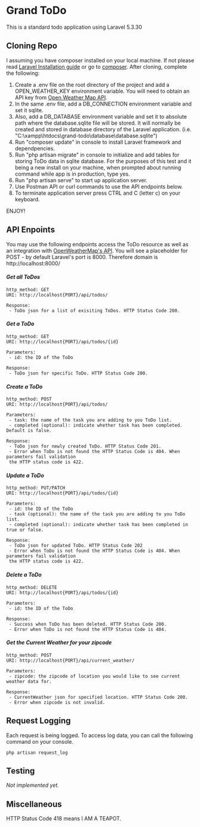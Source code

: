 # Grand ToDo

This is a standard todo application using Laravel 5.3.30

## Cloning Repo
I assuming you have composer installed on your local machine. If not please read [Laravel Installation guide](https://laravel.com/docs/5.3/installation) or go to [composer](https://getcomposer.org/). After cloning, complete the following: 

1. Create a .env file on the root directory of the project and add a OPEN_WEATHER_KEY environment variable. You will need to obtain an API key from [Open Weather Map API](https://openweathermap.org/).
2. In the same .env file, add a DB_CONNECTION environment variable and set it sqlite.
3. Also, add a DB_DATABASE environment variable and set it to absolute path where the database.sqlite file will be stored. It will normally be created and stored in database directory of the Laravel application. (i.e. "C:\xampp\htdocs\grand-todo\database\database.sqlite")
4. Run "composer update" in console to install Laravel framework and dependpencies.
5. Run "php artisan migrate" in console to initialize and add tables for storing ToDo data
in sqlite database. For the purposes of this test and it being a new install on your machine, when prompted about running command while app is in production, type yes.
6. Run "php artisan serve" to start up application server.
7. Use Postman API or curl commands to use the API endpoints below.
8. To terminate application server press CTRL and C (letter c) on your keyboard.

ENJOY!


## API Enpoints
You may use the following endpoints access the ToDo resource as well as an integration with [OpenWeatherMap's API](https://openweathermap.org/). You will see a placeholder for POST - by default Laravel's port is 8000. Therefore domain is http://localhost:8000/

#### *Get all ToDos*
```
http_method: GET 
URI: http://localhost{PORT}/api/todos/

Response:
 - ToDo json for a list of exisiting ToDos. HTTP Status Code 200.
```

#### *Get a ToDo*
```
http_method: GET 
URI: http://localhost{PORT}/api/todos/{id}

Parameters: 
 - id: the ID of the ToDo

Response:
 - ToDo json for specific ToDo. HTTP Status Code 200.
```

#### *Create a ToDo*
```
http_method: POST 
URI: http://localhost{PORT}/api/todos/

Parameters: 
 - task: the name of the task you are adding to you ToDo list.
 - completed (optional): indicate whether task has been completed. Default is false.

Response:
 - ToDo json for newly created ToDo. HTTP Status Code 201.
 - Error when ToDo is not found the HTTP Status Code is 404. When parameters fail validation
 the HTTP status code is 422.
```

#### *Update a ToDo*
```
http_method: PUT/PATCH 
URI: http://localhost{PORT}/api/todos/{id}

Parameters: 
 - id: the ID of the ToDo
 - task (optional): the name of the task you are adding to you ToDo list.
 - completed (optional): indicate whether task has been completed in true or false.

Response:
 - ToDo json for updated ToDo. HTTP Status Code 202
 - Error when ToDo is not found the HTTP Status Code is 404. When parameters fail validation
 the HTTP status code is 422.
```

#### *Delete a ToDo*
```
http_method: DELETE
URI: http://localhost{PORT}/api/todos/{id}

Parameters: 
 - id: the ID of the ToDo

Response:
 - Success when ToDo has been deleted. HTTP Status Code 200.
 - Error when ToDo is not found the HTTP Status Code is 404.
```

#### *Get the Current Weather for your zipcode*
```
http_method: POST
URI: http://localhost{PORT}/api/current_weather/

Parameters: 
 - zipcode: the zipcode of location you would like to see current weather data for.

Response:
 - CurrentWeather json for specified location. HTTP Status Code 200.
 - Error when zipcode is not invalid.
```

## Request Logging
Each request is being logged. To access log data, you can call the following command on your console.
```
php artisan request_log
```

## Testing

*Not implemented yet.*

## Miscellaneous
HTTP Status Code 418 means I AM A TEAPOT.